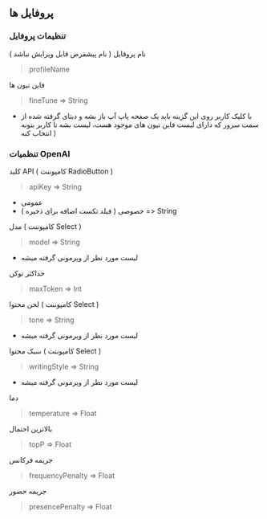 ## پروفایل ها

### تنظیمات پروفایل

نام پروفایل ( نام پیشفرض قابل ویرایش نباشد )
> profileName

فاین تیون ها
> fineTune => String
 - با کلیک کاربر روی این گزینه باید یک صفحه پاپ آپ باز بشه و دیتای گرفته شده از سمت سرور که دارای لیست فاین تیون های موجود هست، لیست بشه تا کاربر بتونه انتخاب کنه )

### تنظمیات OpenAI

کلید API ( کامپوننت RadioButton )
> apiKey => String
- عمومی
- خصوصی ( فیلد تکست اضافه برای ذخیره ) => String

مدل ( کامپوننت Select )
> model => String
  - لیست مورد نظر از ویرمونی گرفته میشه

حداکثر توکن
> maxToken => Int

لحن محتوا ( کامپوننت Select )
> tone => String
  - لیست مورد نظر از ویرمونی گرفته میشه

سبک محتوا ( کامپوننت Select )
> writingStyle => String
  - لیست مورد نظر از ویرمونی گرفته میشه

دما
> temperature => Float

بالاترین احتمال
> topP => Float

جریمه فرکانس
> frequencyPenalty => Float

جریمه حضور
> presencePenalty => Float
